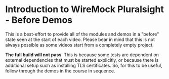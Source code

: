 # Introduction to WireMock Pluralsight - Before Demos

This is a best-effort to provide all of the modules and demos in a "before" state seen at the start of each video.
Please bear in mind that this is not always possible as some videos start from a completely empty project.

**The full build will not pass**. This is because some tests are dependent on external dependencies that must
be started explicitly, or because there is additional setup such as installing TLS certificates. So, for this
to be useful, follow through the demos in the course in sequence.

